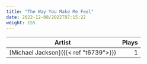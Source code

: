 ```yaml
---
title: "The Way You Make Me Feel"
date: 2022-12-08/2022T07:15:22
weight: 155
---
```




 Artist | Plays 
----- | -----:
[Michael Jackson]({{< ref "t6739">}}) | 1
